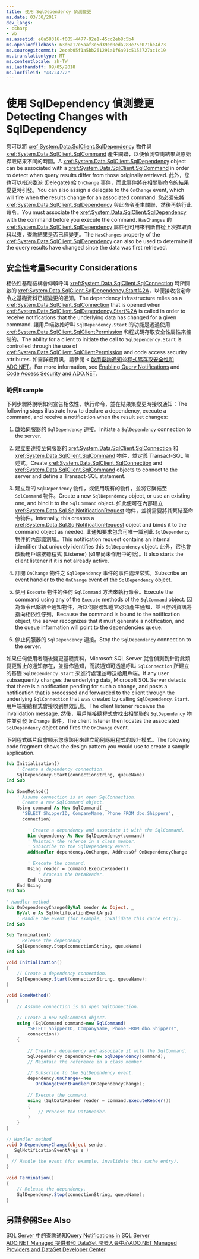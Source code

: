 ```yaml
---
title: 使用 SqlDependency 偵測變更
ms.date: 03/30/2017
dev_langs:
- csharp
- vb
ms.assetid: e6a58316-f005-4477-92e1-45cc2eb8c5b4
ms.openlocfilehash: 63d6a17e5aaf3e5d39ed0eda288e75c071be4d73
ms.sourcegitcommit: 2eceb05f1a5bb261291a1f6a91c5153727ac1c19
ms.translationtype: MT
ms.contentlocale: zh-TW
ms.lasthandoff: 09/05/2018
ms.locfileid: "43724772"
---
```

# <a name="detecting-changes-with-sqldependency"></a><span data-ttu-id="fed38-102">使用 SqlDependency 偵測變更</span><span class="sxs-lookup"><span data-stu-id="fed38-102">Detecting Changes with SqlDependency</span></span>
<span data-ttu-id="fed38-103">您可以將 <xref:System.Data.SqlClient.SqlDependency> 物件與 <xref:System.Data.SqlClient.SqlCommand> 產生關聯，以便偵測查詢結果與原始擷取結果不同的時間。</span><span class="sxs-lookup"><span data-stu-id="fed38-103">A <xref:System.Data.SqlClient.SqlDependency> object can be associated with a <xref:System.Data.SqlClient.SqlCommand> in order to detect when query results differ from those originally retrieved.</span></span> <span data-ttu-id="fed38-104">此外，您也可以指派委派 (Delegate) 給 `OnChange` 事件，而此事件將在相關聯命令的結果變更時引發。</span><span class="sxs-lookup"><span data-stu-id="fed38-104">You can also assign a delegate to the `OnChange` event, which will fire when the results change for an associated command.</span></span> <span data-ttu-id="fed38-105">您必須先將 <xref:System.Data.SqlClient.SqlDependency> 與此命令產生關聯，然後再執行此命令。</span><span class="sxs-lookup"><span data-stu-id="fed38-105">You must associate the <xref:System.Data.SqlClient.SqlDependency> with the command before you execute the command.</span></span> <span data-ttu-id="fed38-106">`HasChanges` 的 <xref:System.Data.SqlClient.SqlDependency> 屬性也可用來判斷自從上次擷取資料以來，查詢結果是否已經變更。</span><span class="sxs-lookup"><span data-stu-id="fed38-106">The `HasChanges` property of the <xref:System.Data.SqlClient.SqlDependency> can also be used to determine if the query results have changed since the data was first retrieved.</span></span>  
  
## <a name="security-considerations"></a><span data-ttu-id="fed38-107">安全性考量</span><span class="sxs-lookup"><span data-stu-id="fed38-107">Security Considerations</span></span>  
 <span data-ttu-id="fed38-108">相依性基礎結構會仰賴呼叫 <xref:System.Data.SqlClient.SqlConnection> 時所開啟的 <xref:System.Data.SqlClient.SqlDependency.Start%2A>，以便接收指定命令之基礎資料已經變更的通知。</span><span class="sxs-lookup"><span data-stu-id="fed38-108">The dependency infrastructure relies on a <xref:System.Data.SqlClient.SqlConnection> that is opened when <xref:System.Data.SqlClient.SqlDependency.Start%2A> is called in order to receive notifications that the underlying data has changed for a given command.</span></span> <span data-ttu-id="fed38-109">讓用戶端啟始呼叫 `SqlDependency.Start` 的功能是透過使用 <xref:System.Data.SqlClient.SqlClientPermission> 和程式碼存取安全性屬性來控制的。</span><span class="sxs-lookup"><span data-stu-id="fed38-109">The ability for a client to initiate the call to `SqlDependency.Start` is controlled through the use of <xref:System.Data.SqlClient.SqlClientPermission> and code access security attributes.</span></span> <span data-ttu-id="fed38-110">如需詳細資訊，請參閱 <<c0> [ 啟用查詢通知](../../../../../docs/framework/data/adonet/sql/enabling-query-notifications.md)並[程式碼存取安全性和 ADO.NET](../../../../../docs/framework/data/adonet/code-access-security.md)。</span><span class="sxs-lookup"><span data-stu-id="fed38-110">For more information, see [Enabling Query Notifications](../../../../../docs/framework/data/adonet/sql/enabling-query-notifications.md) and [Code Access Security and ADO.NET](../../../../../docs/framework/data/adonet/code-access-security.md).</span></span>  
  
### <a name="example"></a><span data-ttu-id="fed38-111">範例</span><span class="sxs-lookup"><span data-stu-id="fed38-111">Example</span></span>  
 <span data-ttu-id="fed38-112">下列步驟將說明如何宣告相依性、執行命令，並在結果集變更時接收通知：</span><span class="sxs-lookup"><span data-stu-id="fed38-112">The following steps illustrate how to declare a dependency, execute a command, and receive a notification when the result set changes:</span></span>  
  
1.  <span data-ttu-id="fed38-113">啟始伺服器的 `SqlDependency` 連接。</span><span class="sxs-lookup"><span data-stu-id="fed38-113">Initiate a `SqlDependency` connection to the server.</span></span>  
  
2.  <span data-ttu-id="fed38-114">建立要連接至伺服器的 <xref:System.Data.SqlClient.SqlConnection> 和 <xref:System.Data.SqlClient.SqlCommand> 物件，並定義 Transact-SQL 陳述式。</span><span class="sxs-lookup"><span data-stu-id="fed38-114">Create <xref:System.Data.SqlClient.SqlConnection> and <xref:System.Data.SqlClient.SqlCommand> objects to connect to the server and define a Transact-SQL statement.</span></span>  
  
3.  <span data-ttu-id="fed38-115">建立新的 `SqlDependency` 物件，或使用現有的物件，並將它繫結至 `SqlCommand` 物件。</span><span class="sxs-lookup"><span data-stu-id="fed38-115">Create a new `SqlDependency` object, or use an existing one, and bind it to the `SqlCommand` object.</span></span> <span data-ttu-id="fed38-116">如此便可在內部建立 <xref:System.Data.Sql.SqlNotificationRequest> 物件，並視需要將其繫結至命令物件。</span><span class="sxs-lookup"><span data-stu-id="fed38-116">Internally, this creates a <xref:System.Data.Sql.SqlNotificationRequest> object and binds it to the command object as needed.</span></span> <span data-ttu-id="fed38-117">此通知要求包含可唯一識別此 `SqlDependency` 物件的內部識別項。</span><span class="sxs-lookup"><span data-stu-id="fed38-117">This notification request contains an internal identifier that uniquely identifies this `SqlDependency` object.</span></span> <span data-ttu-id="fed38-118">此外，它也會啟動用戶端接聽程式 (Listener) (如果尚未作用中的話)。</span><span class="sxs-lookup"><span data-stu-id="fed38-118">It also starts the client listener if it is not already active.</span></span>  
  
4.  <span data-ttu-id="fed38-119">訂閱 `OnChange` 物件之 `SqlDependency` 事件的事件處理常式。</span><span class="sxs-lookup"><span data-stu-id="fed38-119">Subscribe an event handler to the `OnChange` event of the `SqlDependency` object.</span></span>  
  
5.  <span data-ttu-id="fed38-120">使用 `Execute` 物件的任何 `SqlCommand` 方法來執行命令。</span><span class="sxs-lookup"><span data-stu-id="fed38-120">Execute the command using any of the `Execute` methods of the `SqlCommand` object.</span></span> <span data-ttu-id="fed38-121">因為命令已繫結至通知物件，所以伺服器知道它必須產生通知，並且佇列資訊將指向相依性佇列。</span><span class="sxs-lookup"><span data-stu-id="fed38-121">Because the command is bound to the notification object, the server recognizes that it must generate a notification, and the queue information will point to the dependencies queue.</span></span>  
  
6.  <span data-ttu-id="fed38-122">停止伺服器的 `SqlDependency` 連接。</span><span class="sxs-lookup"><span data-stu-id="fed38-122">Stop the `SqlDependency` connection to the server.</span></span>  
  
 <span data-ttu-id="fed38-123">如果任何使用者隨後變更基礎資料，Microsoft SQL Server 就會偵測到針對此類變更暫止的通知存在，並發佈通知，而該通知可透過呼叫 `SqlConnection` 所建立的基礎 `SqlDependency.Start` 來進行處理並轉送給用戶端。</span><span class="sxs-lookup"><span data-stu-id="fed38-123">If any user subsequently changes the underlying data, Microsoft SQL Server detects that there is a notification pending for such a change, and posts a notification that is processed and forwarded to the client through the underlying `SqlConnection` that was created by calling `SqlDependency.Start`.</span></span> <span data-ttu-id="fed38-124">用戶端接聽程式會接收到無效訊息。</span><span class="sxs-lookup"><span data-stu-id="fed38-124">The client listener receives the invalidation message.</span></span> <span data-ttu-id="fed38-125">然後，用戶端接聽程式會找出相關聯的 `SqlDependency` 物件並引發 `OnChange` 事件。</span><span class="sxs-lookup"><span data-stu-id="fed38-125">The client listener then locates the associated `SqlDependency` object and fires the `OnChange` event.</span></span>  
  
 <span data-ttu-id="fed38-126">下列程式碼片段會顯示您應該用來建立範例應用程式的設計模式。</span><span class="sxs-lookup"><span data-stu-id="fed38-126">The following code fragment shows the design pattern you would use to create a sample application.</span></span>  
  
```vb  
Sub Initialization()  
    ' Create a dependency connection.  
    SqlDependency.Start(connectionString, queueName)  
End Sub  
  
Sub SomeMethod()   
    ' Assume connection is an open SqlConnection.  
    ' Create a new SqlCommand object.  
    Using command As New SqlCommand( _  
      "SELECT ShipperID, CompanyName, Phone FROM dbo.Shippers", _  
      connection)  
  
        ' Create a dependency and associate it with the SqlCommand.  
        Dim dependency As New SqlDependency(command)  
        ' Maintain the refence in a class member.  
        ' Subscribe to the SqlDependency event.  
        AddHandler dependency.OnChange, AddressOf OnDependencyChange  
  
        ' Execute the command.  
        Using reader = command.ExecuteReader()  
            ' Process the DataReader.  
        End Using  
    End Using  
End Sub   
  
' Handler method  
Sub OnDependencyChange(ByVal sender As Object, _  
    ByVal e As SqlNotificationEventArgs)   
    ' Handle the event (for example, invalidate this cache entry).  
End Sub  
  
Sub Termination()  
    ' Release the dependency  
    SqlDependency.Stop(connectionString, queueName)  
End Sub  
```  
  
```csharp  
void Initialization()  
{  
    // Create a dependency connection.  
    SqlDependency.Start(connectionString, queueName);  
}  
  
void SomeMethod()  
{  
    // Assume connection is an open SqlConnection.  
  
    // Create a new SqlCommand object.  
    using (SqlCommand command=new SqlCommand(  
        "SELECT ShipperID, CompanyName, Phone FROM dbo.Shippers",   
        connection))  
    {  
  
        // Create a dependency and associate it with the SqlCommand.  
        SqlDependency dependency=new SqlDependency(command);  
        // Maintain the reference in a class member.  
  
        // Subscribe to the SqlDependency event.  
        dependency.OnChange+=new  
           OnChangeEventHandler(OnDependencyChange);  
  
        // Execute the command.  
        using (SqlDataReader reader = command.ExecuteReader())  
        {  
            // Process the DataReader.  
        }  
    }  
}  
  
// Handler method  
void OnDependencyChange(object sender,   
   SqlNotificationEventArgs e )  
{  
  // Handle the event (for example, invalidate this cache entry).  
}  
  
void Termination()  
{  
    // Release the dependency.  
    SqlDependency.Stop(connectionString, queueName);  
}  
```  
  
## <a name="see-also"></a><span data-ttu-id="fed38-127">另請參閱</span><span class="sxs-lookup"><span data-stu-id="fed38-127">See Also</span></span>  
 [<span data-ttu-id="fed38-128">SQL Server 中的查詢通知</span><span class="sxs-lookup"><span data-stu-id="fed38-128">Query Notifications in SQL Server</span></span>](../../../../../docs/framework/data/adonet/sql/query-notifications-in-sql-server.md)  
 [<span data-ttu-id="fed38-129">ADO.NET Managed 提供者和 DataSet 開發人員中心</span><span class="sxs-lookup"><span data-stu-id="fed38-129">ADO.NET Managed Providers and DataSet Developer Center</span></span>](https://go.microsoft.com/fwlink/?LinkId=217917)
